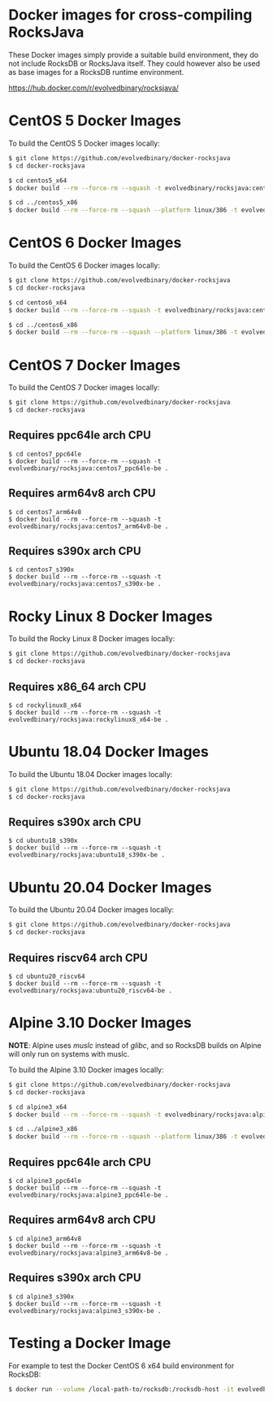 # Docker images for cross-compiling RocksJava

These Docker images simply provide a suitable build environment, they do not
include RocksDB or RocksJava itself. They could however also be used as base
images for a RocksDB runtime environment.

https://hub.docker.com/r/evolvedbinary/rocksjava/

# CentOS 5 Docker Images
To build the CentOS 5 Docker images locally:

```bash
$ git clone https://github.com/evolvedbinary/docker-rocksjava
$ cd docker-rocksjava

$ cd centos5_x64
$ docker build --rm --force-rm --squash -t evolvedbinary/rocksjava:centos5_x64-be .

$ cd ../centos5_x86
$ docker build --rm --force-rm --squash --platform linux/386 -t evolvedbinary/rocksjava:centos5_x86-be .
```

# CentOS 6 Docker Images
To build the CentOS 6 Docker images locally:

```bash
$ git clone https://github.com/evolvedbinary/docker-rocksjava
$ cd docker-rocksjava

$ cd centos6_x64
$ docker build --rm --force-rm --squash -t evolvedbinary/rocksjava:centos6_x64-be .

$ cd ../centos6_x86
$ docker build --rm --force-rm --squash --platform linux/386 -t evolvedbinary/rocksjava:centos6_x86-be .
```

# CentOS 7 Docker Images
To build the CentOS 7 Docker images locally:
```bash
$ git clone https://github.com/evolvedbinary/docker-rocksjava
$ cd docker-rocksjava
```

## Requires ppc64le arch CPU
```
$ cd centos7_ppc64le
$ docker build --rm --force-rm --squash -t evolvedbinary/rocksjava:centos7_ppc64le-be .
```

## Requires arm64v8 arch CPU
```
$ cd centos7_arm64v8
$ docker build --rm --force-rm --squash -t evolvedbinary/rocksjava:centos7_arm64v8-be .
```

## Requires s390x arch CPU
```
$ cd centos7_s390x
$ docker build --rm --force-rm --squash -t evolvedbinary/rocksjava:centos7_s390x-be .
```

# Rocky Linux 8 Docker Images
To build the Rocky Linux 8 Docker images locally:
```bash
$ git clone https://github.com/evolvedbinary/docker-rocksjava
$ cd docker-rocksjava
```

## Requires x86_64 arch CPU
```
$ cd rockylinux8_x64
$ docker build --rm --force-rm --squash -t evolvedbinary/rocksjava:rockylinux8_x64-be .
```

# Ubuntu 18.04 Docker Images
To build the Ubuntu 18.04 Docker images locally:
```bash
$ git clone https://github.com/evolvedbinary/docker-rocksjava
$ cd docker-rocksjava
```

## Requires s390x arch CPU
```
$ cd ubuntu18_s390x
$ docker build --rm --force-rm --squash -t evolvedbinary/rocksjava:ubuntu18_s390x-be .
```

# Ubuntu 20.04 Docker Images
To build the Ubuntu 20.04 Docker images locally:
```bash
$ git clone https://github.com/evolvedbinary/docker-rocksjava
$ cd docker-rocksjava
```

## Requires riscv64 arch CPU
```
$ cd ubuntu20_riscv64
$ docker build --rm --force-rm --squash -t evolvedbinary/rocksjava:ubuntu20_riscv64-be .
```

# Alpine 3.10 Docker Images
**NOTE**: Alpine uses *muslc* instead of *glibc*, and so RocksDB builds on Alpine will only run on systems with muslc.

To build the Alpine 3.10 Docker images locally:

```bash
$ git clone https://github.com/evolvedbinary/docker-rocksjava
$ cd docker-rocksjava

$ cd alpine3_x64
$ docker build --rm --force-rm --squash -t evolvedbinary/rocksjava:alpine3_x64-be .

$ cd ../alpine3_x86
$ docker build --rm --force-rm --squash --platform linux/386 -t evolvedbinary/rocksjava:alpine3_x86-be .
```

## Requires ppc64le arch CPU
```
$ cd alpine3_ppc64le
$ docker build --rm --force-rm --squash -t evolvedbinary/rocksjava:alpine3_ppc64le-be .
```

## Requires arm64v8 arch CPU
```
$ cd alpine3_arm64v8
$ docker build --rm --force-rm --squash -t evolvedbinary/rocksjava:alpine3_arm64v8-be .
```

## Requires s390x arch CPU
```
$ cd alpine3_s390x
$ docker build --rm --force-rm --squash -t evolvedbinary/rocksjava:alpine3_s390x-be .
```

# Testing a Docker Image

For example to test the Docker CentOS 6 x64 build environment for RocksDB:

```bash
$ docker run --volume /local-path-to/rocksdb:/rocksdb-host -it evolvedbinary/rocksjava:centos6_x64-be /bin/bash
```

